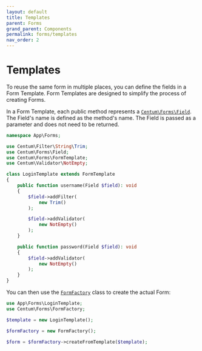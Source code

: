 ```yaml
---
layout: default
title: Templates
parent: Forms
grand_parent: Components
permalink: forms/templates
nav_order: 2
---
```




# Templates

To reuse the same form in multiple places, you can define the fields in a Form Template.
Form Templates are designed to simplify the process of creating Forms.

In a Form Template, each public method represents a [`Centum\Forms\Field`](https://github.com/SidRoberts/centum/blob/development/src/Forms/Field.php).
The Field's name is defined as the method's name.
The Field is passed as a parameter and does not need to be returned.

```php
namespace App\Forms;

use Centum\Filter\String\Trim;
use Centum\Forms\Field;
use Centum\Forms\FormTemplate;
use Centum\Validator\NotEmpty;

class LoginTemplate extends FormTemplate
{
    public function username(Field $field): void
    {
        $field->addFilter(
            new Trim()
        );

        $field->addValidator(
            new NotEmpty()
        );
    }

    public function password(Field $field): void
    {
        $field->addValidator(
            new NotEmpty()
        );
    }
}
```

You can then use the [`FormFactory`](https://github.com/SidRoberts/centum/tree/development/src/Forms/FormFactory.php) class to create the actual Form:

```php
use App\Forms\LoginTemplate;
use Centum\Forms\FormFactory;

$template = new LoginTemplate();

$formFactory = new FormFactory();

$form = $formFactory->createFromTemplate($template);
```
